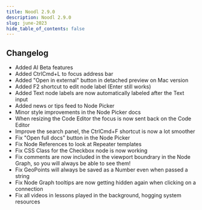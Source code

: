 ```yaml
---
title: Noodl 2.9.0
description: Noodl 2.9.0
slug: june-2023
hide_table_of_contents: false
---
```


## Changelog
- Added AI Beta features
- Added CtrlCmd+L to focus address bar
- Added "Open in external" button in detached preview on Mac version
- Added F2 shortcut to edit node label (Enter still works)
- Added Text node labels are now automatically labeled after the Text input
- Added news or tips feed to Node Picker 
- Minor style improvements in the Node Picker docs
- When resizing the Code Editor the focus is now sent back on the Code Editor
- Improve the search panel, the CtrlCmd+F shortcut is now a lot smoother
- Fix "Open full docs" button in the Node Picker
- Fix Node References to look at Repeater templates
- Fix CSS Class for the Checkbox node is now working
- Fix comments are now included in the viewport boundrary in the Node Graph, so you will always be able to see them!
- Fix GeoPoints will always be saved as a Number even when passed a string
- Fix Node Graph tooltips are now getting hidden again when clicking on a connection
- Fix all videos in lessons played in the background, hogging system resources
